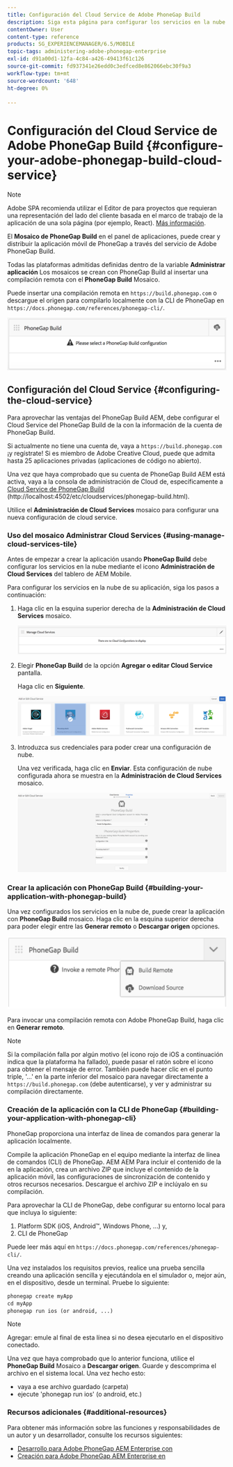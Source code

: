 ```yaml
---
title: Configuración del Cloud Service de Adobe PhoneGap Build
description: Siga esta página para configurar los servicios en la nube y crear su aplicación con PhoneGap Build.
contentOwner: User
content-type: reference
products: SG_EXPERIENCEMANAGER/6.5/MOBILE
topic-tags: administering-adobe-phonegap-enterprise
exl-id: d91a00d1-12fa-4c84-a426-49413f61c126
source-git-commit: fd937341e26edd0c3edfced8e862066ebc30f9a3
workflow-type: tm+mt
source-wordcount: '648'
ht-degree: 0%

---
```


# Configuración del Cloud Service de Adobe PhoneGap Build {#configure-your-adobe-phonegap-build-cloud-service}

>[!NOTE]
>
>Adobe SPA recomienda utilizar el Editor de para proyectos que requieran una representación del lado del cliente basada en el marco de trabajo de la aplicación de una sola página (por ejemplo, React). [Más información](/help/sites-developing/spa-overview.md).

El **Mosaico de PhoneGap Build** en el panel de aplicaciones, puede crear y distribuir la aplicación móvil de PhoneGap a través del servicio de Adobe PhoneGap Build.

Todas las plataformas admitidas definidas dentro de la variable **Administrar aplicación** Los mosaicos se crean con PhoneGap Build al insertar una compilación remota con el **PhoneGap Build** Mosaico.

Puede insertar una compilación remota en `https://build.phonegap.com` o descargue el origen para compilarlo localmente con la CLI de PhoneGap en `https://docs.phonegap.com/references/phonegap-cli/`.

![Mosaico de PhoneGap Build](assets/chlimage_1-60.png)

## Configuración del Cloud Service {#configuring-the-cloud-service}

Para aprovechar las ventajas del PhoneGap Build AEM, debe configurar el Cloud Service del PhoneGap Build de la con la información de la cuenta de PhoneGap Build.

Si actualmente no tiene una cuenta de, vaya a `https://build.phonegap.com` ¡y regístrate! Si es miembro de Adobe Creative Cloud, puede que admita hasta 25 aplicaciones privadas (aplicaciones de código no abierto).

Una vez que haya comprobado que su cuenta de PhoneGap Build AEM está activa, vaya a la consola de administración de Cloud de, específicamente a [Cloud Service de PhoneGap Build](http://localhost:4502/etc/cloudservices/phonegap-build.html) (http://localhost:4502/etc/cloudservices/phonegap-build.html).

Utilice el **Administración de Cloud Services** mosaico para configurar una nueva configuración de cloud service.

### Uso del mosaico Administrar Cloud Services {#using-manage-cloud-services-tile}

Antes de empezar a crear la aplicación usando **PhoneGap Build** debe configurar los servicios en la nube mediante el icono **Administración de Cloud Services** del tablero de AEM Mobile.

Para configurar los servicios en la nube de su aplicación, siga los pasos a continuación:

1. Haga clic en la esquina superior derecha de la **Administración de Cloud Services** mosaico.

   ![chlimage_1-61](assets/chlimage_1-61.png)

1. Elegir **PhoneGap Build** de la opción **Agregar o editar Cloud Service** pantalla.

   Haga clic en **Siguiente**.

   ![chlimage_1-62](assets/chlimage_1-62.png)

1. Introduzca sus credenciales para poder crear una configuración de nube.

   Una vez verificada, haga clic en **Enviar**. Esta configuración de nube configurada ahora se muestra en la **Administración de Cloud Services** mosaico.

   ![chlimage_1-63](assets/chlimage_1-63.png)

### Crear la aplicación con PhoneGap Build {#building-your-application-with-phonegap-build}

Una vez configurados los servicios en la nube de, puede crear la aplicación con **PhoneGap Build** mosaico. Haga clic en la esquina superior derecha para poder elegir entre las **Generar remoto** o **Descargar origen** opciones.

![chlimage_1-64](assets/chlimage_1-64.png)

Para invocar una compilación remota con Adobe PhoneGap Build, haga clic en **Generar remoto**.

>[!NOTE]
>
>Si la compilación falla por algún motivo (el icono rojo de iOS a continuación indica que la plataforma ha fallado), puede pasar el ratón sobre el icono para obtener el mensaje de error. También puede hacer clic en el punto triple, &#39;...&#39; en la parte inferior del mosaico para navegar directamente a `https://build.phonegap.com` (debe autenticarse), y ver y administrar su compilación directamente.

### Creación de la aplicación con la CLI de PhoneGap {#building-your-application-with-phonegap-cli}

PhoneGap proporciona una interfaz de línea de comandos para generar la aplicación localmente.

Compile la aplicación PhoneGap en el equipo mediante la interfaz de línea de comandos (CLI) de PhoneGap. AEM AEM Para incluir el contenido de la en la aplicación, crea un archivo ZIP que incluye el contenido de la aplicación móvil, las configuraciones de sincronización de contenido y otros recursos necesarios. Descargue el archivo ZIP e inclúyalo en su compilación.

Para aprovechar la CLI de PhoneGap, debe configurar su entorno local para que incluya lo siguiente:

1. Platform SDK (iOS, Android™, Windows Phone, ...) y,
1. CLI de PhoneGap

Puede leer más aquí en `https://docs.phonegap.com/references/phonegap-cli/`.

Una vez instalados los requisitos previos, realice una prueba sencilla creando una aplicación sencilla y ejecutándola en el simulador o, mejor aún, en el dispositivo, desde un terminal. Pruebe lo siguiente:

```xml
phonegap create myApp
cd myApp
phonegap run ios (or android, ...)
```

>[!NOTE]
>
>Agregar: emule al final de esta línea si no desea ejecutarlo en el dispositivo conectado.

Una vez que haya comprobado que lo anterior funciona, utilice el **PhoneGap Build** Mosaico a **Descargar origen**. Guarde y descomprima el archivo en el sistema local. Una vez hecho esto:

* vaya a ese archivo guardado (carpeta)
* ejecute &#39;phonegap run ios&#39; (o android, etc.)

### Recursos adicionales {#additional-resources}

Para obtener más información sobre las funciones y responsabilidades de un autor y un desarrollador, consulte los recursos siguientes:

* [Desarrollo para Adobe PhoneGap AEM Enterprise con](/help/mobile/developing-in-phonegap.md)
* [Creación para Adobe PhoneGap AEM Enterprise en](/help/mobile/phonegap.md)
